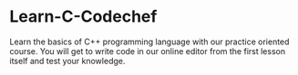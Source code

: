 # Learn-C-Codechef
Learn the basics of C++ programming language with our practice oriented course. You will get to write code in our online editor from the first lesson itself and test your knowledge.
